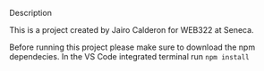 Description

This is a project created by Jairo Calderon for WEB322 at Seneca.

Before running this project please make sure to download the npm dependecies. In the VS Code integrated terminal run `npm install`
